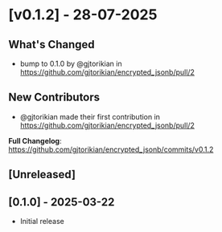 # [v0.1.2] - 28-07-2025
## What's Changed
* bump to 0.1.0 by @gjtorikian in https://github.com/gjtorikian/encrypted_jsonb/pull/2

## New Contributors
* @gjtorikian made their first contribution in https://github.com/gjtorikian/encrypted_jsonb/pull/2

**Full Changelog**: https://github.com/gjtorikian/encrypted_jsonb/commits/v0.1.2
## [Unreleased]

## [0.1.0] - 2025-03-22

- Initial release
